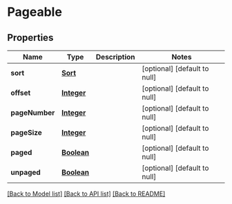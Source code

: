 # Pageable
## Properties

Name | Type | Description | Notes
------------ | ------------- | ------------- | -------------
**sort** | [**Sort**](Sort.md) |  | [optional] [default to null]
**offset** | [**Integer**](integer.md) |  | [optional] [default to null]
**pageNumber** | [**Integer**](integer.md) |  | [optional] [default to null]
**pageSize** | [**Integer**](integer.md) |  | [optional] [default to null]
**paged** | [**Boolean**](boolean.md) |  | [optional] [default to null]
**unpaged** | [**Boolean**](boolean.md) |  | [optional] [default to null]

[[Back to Model list]](../README.md#documentation-for-models) [[Back to API list]](../README.md#documentation-for-api-endpoints) [[Back to README]](../README.md)

